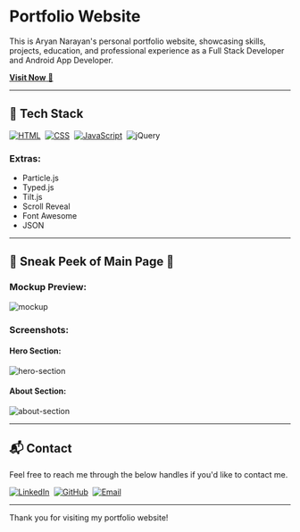 # Portfolio Website

This is Aryan Narayan's personal portfolio website, showcasing skills, projects, education, and professional experience as a Full Stack Developer and Android App Developer.

<a href="https://aryan-portfolio.netlify.app/" target="_blank">**Visit Now** 🚀</a>

---

## 📌 Tech Stack

[![HTML](https://img.shields.io/badge/html5%20-%23E34F26.svg?&style=for-the-badge&logo=html5&logoColor=white)](https://github.com/Aryan-788/Portfolio-Website)&nbsp;
[![CSS](https://img.shields.io/badge/css3%20-%231572B6.svg?&style=for-the-badge&logo=css3&logoColor=white)](https://github.com/Aryan-788/Portfolio-Website)&nbsp;
[![JavaScript](https://img.shields.io/badge/javascript%20-%23323330.svg?&style=for-the-badge&logo=javascript&logoColor=%23F7DF1E)](https://github.com/Aryan-788/Portfolio-Website)&nbsp;
<img alt="jQuery" src="https://img.shields.io/badge/jquery-%230769AD.svg?style=for-the-badge&logo=jquery&logoColor=white"/>

### Extras:
- Particle.js
- Typed.js
- Tilt.js
- Scroll Reveal
- Font Awesome
- JSON

---

## 📌 Sneak Peek of Main Page 🙈

### Mockup Preview:
![mockup](https://user-images.githubusercontent.com/64949957/124947013-1f682080-e02d-11eb-977e-df3bbd4fa838.png)

### Screenshots:
#### Hero Section:
![hero-section](https://user-images.githubusercontent.com/64949957/159113640-d92665a8-f614-42b3-8456-66b97fc2e651.png)

#### About Section:
![about-section](https://user-images.githubusercontent.com/64949957/159113640-d92665a8-f614-42b3-8456-66b97fc2e651.png)

---

## 📬 Contact

Feel free to reach me through the below handles if you'd like to contact me.

[![LinkedIn](https://img.shields.io/badge/LinkedIn-0077B5?style=for-the-badge&logo=linkedin&logoColor=white)](https://www.linkedin.com/in/aryan-narayan-06805a217/)&nbsp;
[![GitHub](https://img.shields.io/badge/GitHub-181717?style=for-the-badge&logo=github&logoColor=white)](https://github.com/Aryan-788)&nbsp;
[![Email](https://img.shields.io/badge/Email-D14836?style=for-the-badge&logo=gmail&logoColor=white)](mailto:aryanshrivastava788@gmail.com)

---

Thank you for visiting my portfolio website!
